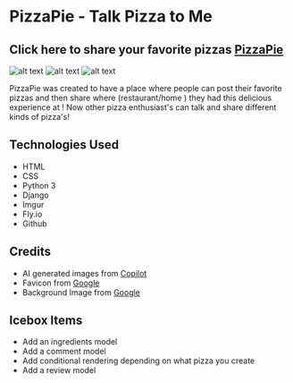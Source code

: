 # PizzaPie - Talk Pizza to Me
## Click here to share your favorite pizzas [PizzaPie](https://pizza-pie.fly.dev/)

![alt text](https://i.imgur.com/lqVRXcZ.jpeg "PizzaPie Home Page")
![alt text](https://i.imgur.com/A8C7Lul.jpeg "PizzaPie Index Page")
![alt text](https://i.imgur.com/Azud1qh.jpeg "PizzaPie Details Page")

PizzaPie was created to have a place where people can post their favorite pizzas and then share where (restaurant/home ) they had this delicious experience at !  Now other pizza enthusiast's can talk and share different kinds of pizza's!


## Technologies Used

- HTML
- CSS
- Python 3
- Django
- Imgur
- Fly.io
- Github

## Credits

- AI generated images from [Copilot](https://copilot.microsoft.com/)
- Favicon from [Google](www.google.com)
- Background Image from [Google](www.google.com)


## Icebox Items
- Add an ingredients model
- Add a comment model
- Add conditional rendering depending on what pizza you create
- Add a review model

